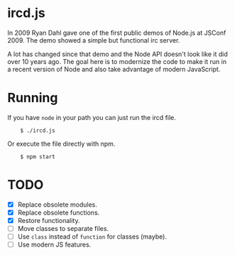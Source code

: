 # ircd.js

In 2009 Ryan Dahl gave one of the first public demos of Node.js at JSConf 2009. The demo showed a simple but functional irc server.

A lot has changed since that demo and the Node API doesn't look like it did over 10 years ago. The goal here is to modernize the code to make it run in a recent version of Node and also take advantage of modern JavaScript.

# Running
If you have `node` in your path you can just run the ircd file.

        $ ./ircd.js

Or execute the file directly with npm.

        $ npm start

# TODO

- [x] Replace obsolete modules.
- [x] Replace obsolete functions.
- [x] Restore functionality.
- [ ] Move classes to separate files.
- [ ] Use `class` instead of `function` for classes (maybe).
- [ ] Use modern JS features.
